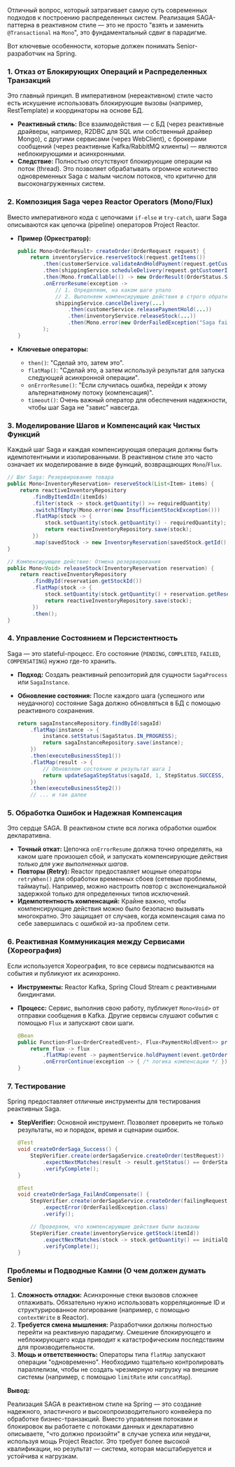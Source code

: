 Отличный вопрос, который затрагивает самую суть современных подходов к построению распределенных систем. Реализация SAGA-паттерна в реактивном стиле — это не просто "взять и заменить `@Transactional` на `Mono`", это фундаментальный сдвиг в парадигме.

Вот ключевые особенности, которые должен понимать Senior-разработчик на Spring.

### 1. Отказ от Блокирующих Операций и Распределенных Транзакций

Это главный принцип. В императивном (нереактивном) стиле часто есть искушение использовать блокирующие вызовы (например, RestTemplate) и координаторы на основе БД.

*   **Реактивный стиль:** Все взаимодействия — с БД (через реактивные драйверы, например, R2DBC для SQL или собственный драйвер Mongo), с другими сервисами (через WebClient), с брокерами сообщений (через реактивные Kafka/RabbitMQ клиенты) — являются неблокирующими и асинхронными.
*   **Следствие:** Полностью отсутствуют блокирующие операции на поток (thread). Это позволяет обрабатывать огромное количество одновременных Saga с малым числом потоков, что критично для высоконагруженных систем.

### 2. Композиция Saga через Reactor Operators (Mono/Flux)

Вместо императивного кода с цепочками `if-else` и `try-catch`, шаги Saga описываются как цепочка (pipeline) операторов Project Reactor.

*   **Пример (Оркестратор):**

    ```java
    public Mono<OrderResult> createOrder(OrderRequest request) {
        return inventoryService.reserveStock(request.getItems())
            .then(customerService.validateAndHoldPayment(request.getCustomerId(), request.getAmount()))
            .then(shippingService.scheduleDelivery(request.getCustomerId(), request.getItems()))
            .then(Mono.fromCallable(() -> new OrderResult(OrderStatus.SUCCESS, "Order completed")))
            .onErrorResume(exception -> 
                // 1. Определяем, на каком шаге упало
                // 2. Выполняем компенсирующие действия в строго обратном порядке
                shippingService.cancelDelivery(...)
                    .then(customerService.releasePaymentHold(...))
                    .then(inventoryService.releaseStock(...))
                    .then(Mono.error(new OrderFailedException("Saga failed, compensated", exception)))
            );
    }
    ```

*   **Ключевые операторы:**
    *   `then()`: "Сделай это, затем это".
    *   `flatMap()`: "Сделай это, а затем используй результат для запуска следующей асинхронной операции".
    *   `onErrorResume()`: "Если случилась ошибка, перейди к этому альтернативному потоку (компенсация)".
    *   `timeout()`: Очень важный оператор для обеспечения надежности, чтобы шаг Saga не "завис" навсегда.

### 3. Моделирование Шагов и Компенсаций как Чистых Функций

Каждый шаг Saga и каждая компенсирующая операция должны быть идемпотентными и изолированными. В реактивном стиле это часто означает их моделирование в виде функций, возвращающих `Mono`/`Flux`.

```java
// Шаг Saga: Резервирование товара
public Mono<InventoryReservation> reserveStock(List<Item> items) {
    return reactiveInventoryRepository
        .findByItemIdIn(itemIds)
        .filter(stock -> stock.getQuantity() >= requiredQuantity)
        .switchIfEmpty(Mono.error(new InsufficientStockException()))
        .flatMap(stock -> {
            stock.setQuantity(stock.getQuantity() - requiredQuantity);
            return reactiveInventoryRepository.save(stock);
        })
        .map(savedStock -> new InventoryReservation(savedStock.getId(), items));
}

// Компенсирующее действие: Отмена резервирования
public Mono<Void> releaseStock(InventoryReservation reservation) {
    return reactiveInventoryRepository
        .findById(reservation.getStockId())
        .flatMap(stock -> {
            stock.setQuantity(stock.getQuantity() + reservation.getReservedQuantity());
            return reactiveInventoryRepository.save(stock);
        })
        .then();
}
```

### 4. Управление Состоянием и Персистентность

Saga — это stateful-процесс. Его состояние (`PENDING`, `COMPLETED`, `FAILED`, `COMPENSATING`) нужно где-то хранить.

*   **Подход:** Создать реактивный репозиторий для сущности `SagaProcess` или `SagaInstance`.
*   **Обновление состояния:** После каждого шага (успешного или неудачного) состояние Saga должно обновляться в БД с помощью реактивного сохранения.

    ```java
    return sagaInstanceRepository.findById(sagaId)
        .flatMap(instance -> {
            instance.setStatus(SagaStatus.IN_PROGRESS);
            return sagaInstanceRepository.save(instance);
        })
        .then(executeBusinessStep1())
        .flatMap(result -> {
            // Обновляем состояние и результат шага 1
            return updateSagaStepStatus(sagaId, 1, StepStatus.SUCCESS, result);
        })
        .then(executeBusinessStep2())
        // ... и так далее
    ```

### 5. Обработка Ошибок и Надежная Компенсация

Это сердце SAGA. В реактивном стиле вся логика обработки ошибок декларативна.

*   **Точный откат:** Цепочка `onErrorResume` должна точно определять, на каком шаге произошел сбой, и запускать компенсирующие действия *только для уже выполненных шагов*.
*   **Повторы (Retry):** Reactor предоставляет мощные операторы `retryWhen()` для обработки временных сбоев (сетевые проблемы, таймауты). Например, можно настроить повтор с экспоненциальной задержкой только для определенных типов исключений.
*   **Идемпотентность компенсаций:** Крайне важно, чтобы компенсирующие действия можно было безопасно вызывать многократно. Это защищает от случаев, когда компенсация сама по себе завершилась с ошибкой из-за проблем сети.

### 6. Реактивная Коммуникация между Сервисами (Хореография)

Если используется Хореография, то все сервисы подписываются на события и публикуют их асинхронно.

*   **Инструменты:** Reactor Kafka, Spring Cloud Stream с реактивными биндингами.
*   **Процесс:** Сервис, выполнив свою работу, публикует `Mono<Void>` от отправки сообщения в Kafka. Другие сервисы слушают события с помощью `Flux` и запускают свои шаги.

    ```java
    @Bean
    public Function<Flux<OrderCreatedEvent>, Flux<PaymentHoldEvent>> processOrder() {
        return flux -> flux
            .flatMap(event -> paymentService.holdPayment(event.getOrderId(), event.getAmount()))
            .onErrorContinue(exception -> { /* логика компенсации */ });
    }
    ```

### 7. Тестирование

Spring предоставляет отличные инструменты для тестирования реактивных Saga.

*   **StepVerifier:** Основной инструмент. Позволяет проверить не только результаты, но и порядок, время и сценарии ошибок.

    ```java
    @Test
    void createOrderSaga_Success() {
        StepVerifier.create(orderSagaService.createOrder(testRequest))
            .expectNextMatches(result -> result.getStatus() == OrderStatus.SUCCESS)
            .verifyComplete();
    }

    @Test
    void createOrderSaga_FailAndCompensate() {
        StepVerifier.create(orderSagaService.createOrder(failingRequest))
            .expectError(OrderFailedException.class)
            .verify();

        // Проверяем, что компенсирующие действия были вызваны
        StepVerifier.create(inventoryService.getStock(itemId))
            .expectNextMatches(stock -> stock.getQuantity() == initialQuantity)
            .verifyComplete();
    }
    ```

### Проблемы и Подводные Камни (О чем должен думать Senior)

1.  **Сложность отладки:** Асинхронные стеки вызовов сложнее отлаживать. Обязательно нужно использовать корреляционные ID и структурированное логирование (например, с помощью `contextWrite` в Reactor).
2.  **Требуется смена мышления:** Разработчики должны полностью перейти на реактивную парадигму. Смешение блокирующего и неблокирующего кода приводит к катастрофическим последствиям для производительности.
3.  **Мощь и ответственность:** Операторы типа `flatMap` запускают операции "одновременно". Необходимо тщательно контролировать параллелизм, чтобы не создать чрезмерную нагрузку на внешние системы (например, с помощью `limitRate` или `concatMap`).

**Вывод:**

Реализация SAGA в реактивном стиле на Spring — это создание надежного, эластичного и высокопроизводительного конвейера по обработке бизнес-транзакций. Вместо управления потоками и блокировок вы работаете с потоками данных и декларативно описываете, "что должно произойти" в случае успеха или неудачи, используя мощь Project Reactor. Это требует более высокой квалификации, но результат — система, которая масштабируется и устойчива к нагрузкам.